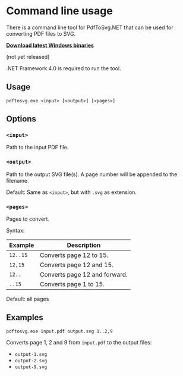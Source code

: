 # Command line usage

There is a command line tool for PdfToSvg.NET that can be used for converting PDF files to SVG.

[**Download latest Windows binaries**](https://github.com/dmester/pdftosvg.net/releases/latest)

(not yet released)

.NET Framework 4.0 is required to run the tool.

## Usage
```
pdftosvg.exe <input> [<output>] [<pages>]
```

## Options

### `<input>`
Path to the input PDF file.

### `<output>`
Path to the output SVG file(s). A page number will be appended to the filename.

Default: Same as `<input>`, but with `.svg` as extension.

### `<pages>`
Pages to convert.

Syntax:

| Example  | Description                   |
| -------- | ----------------------------- |
| `12..15` | Converts page 12 to 15.       |
| `12,15`  | Converts page 12 and 15.      |
| `12..`   | Converts page 12 and forward. |
| `..15`   | Converts page 1 to 15.        |

Default: all pages

## Examples

```
pdftosvg.exe input.pdf output.svg 1..2,9
```

Converts page 1, 2 and 9 from `input.pdf` to the output files:

* `output-1.svg`
* `output-2.svg`
* `output-9.svg`
